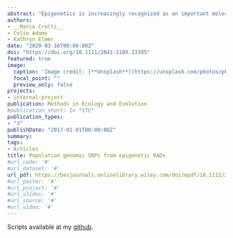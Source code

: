 ```yaml
---
abstract: "Epigenetics is increasingly recognized as an important molecular mechanism underlying phenotypic variation. To study DNA methylation in ecological and evolutionary contexts, epiRADseq is a cost‐effective next‐generation sequencing (NGS) technique based on reduced representation sequencing of genomic regions surrounding non‐/methylated sites. EpiRADseq for genome‐wide methylation abundance and ddRADseq for genome‐wide single‐nucleotide polymorphism (SNP) genotyping follow very similar library and sequencing protocols, but to date these two types of dataset have been handled separately. Here we test the performance of using epiRADseq data to generate SNPs for population genomic analyses. We tested the robustness of using epiRADseq data for population genomics with two independent datasets: a newly generated single‐end dataset for the European whitefish Coregonus lavaretus, and a re‐analysis of publicly available, previously published paired‐end data on corals. Using standard bioinformatic pipelines with a reference genome and without (i.e. de novo catalogue loci), we compared the number of SNPs retained, population genetic summary statistics and population genetic structure between data drawn from ddRADseq and epiRADseq library preparations. We found that SNPs drawn from epiRADseq are similar in number to those drawn from ddRADseq, with 55%–83% of SNPs being identified by both methods. Genotyping error rate was <5% in both approaches. EpiRADseq‐specific allele dropout was low (~1%). For summary statistics, such as heterozygosity and nucleotide diversity, there is a strong correlation between methods (Spearman's rho > 0.88). Furthermore, identical patterns of population genetic structure were recovered using SNPs from epiRADseq and ddRADseq approaches. We show that SNPs obtained from epiRADseq are highly similar to those from ddRADseq and are equivalent for estimating genetic diversity and population structure. This finding is particularly relevant to researchers interested in genetics and epigenetics on the same individuals because using a single epigenomic approach to generate two datasets greatly reduces the time and financial costs compared to using these techniques separately. It also efficiently enables correction of epigenetic estimates with population genetic data. Many studies will benefit from a combinatorial approach with genetic and epigenetic markers and this demonstrates a single, efficient method to do so."
authors:
- __Marco Crotti__
- Colin Adams
- Kathryn Elmer
date: "2020-03-16T00:00:00Z"
doi: "https://doi.org/10.1111/2041-210X.13395"
featured: true
image:
  caption: 'Image credit: [**Unsplash**](https://unsplash.com/photos/pLCdAaMFLTE)'
  focal_point: ""
  preview_only: false
projects:
- internal-project
publication: Methods in Ecology and Evolution
#publication_short: In *STC*
publication_types:
- "3"
publishDate: "2017-01-01T00:00:00Z"
summary: 
tags:
- Articles
title: Population genomic SNPs from epigenetic RADs
#url_code: '#'
#url_dataset: '#'
url_pdf: https://besjournals.onlinelibrary.wiley.com/doi/epdf/10.1111/2041-210X.13395
#url_poster: '#'
#url_project: '#'
#url_slides: '#'
#url_source: '#'
#url_video: '#'
---
```



Scripts available at my [github](https://github.com/marcocrotti/SNPs-EpiRAD).

